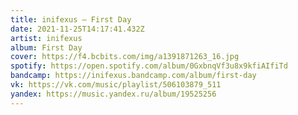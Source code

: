 ```yaml
---
title: inifexus — First Day
date: 2021-11-25T14:17:41.432Z
artist: inifexus
album: First Day
cover: https://f4.bcbits.com/img/a1391871263_16.jpg
spotify: https://open.spotify.com/album/0GxbnqVf3u8x9kfiAIfiTd
bandcamp: https://inifexus.bandcamp.com/album/first-day
vk: https://vk.com/music/playlist/506103879_511
yandex: https://music.yandex.ru/album/19525256
---
```

